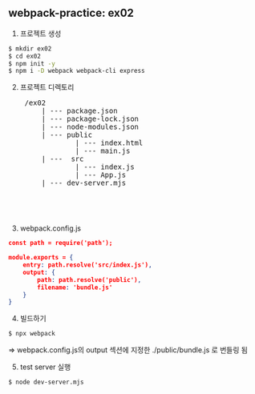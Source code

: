 ## webpack-practice: ex02
1. 프로젝트 생성
```bash
$ mkdir ex02
$ cd ex02
$ npm init -y
$ npm i -D webpack webpack-cli express
```
2. 프로젝트 디렉토리
    <pre>
    /ex02
        | --- package.json
        | --- package-lock.json
        | --- node-modules.json
        | --- public
                | --- index.html  
                | --- main.js  
        | ---  src
                | --- index.js
                | --- App.js
        | --- dev-server.mjs
    <pre>

3. webpack.config.js
```json
const path = require('path');

module.exports = {
    entry: path.resolve('src/index.js'),
    output: {
        path: path.resolve('public'),
        filename: 'bundle.js'
    }
}
```

4. 빌드하기
```bash
$ npx webpack 
```
=> webpack.config.js의 output 섹션에 지정한 ./public/bundle.js 로 번들링 됨

5. test server 실행
```bash
$ node dev-server.mjs
```



